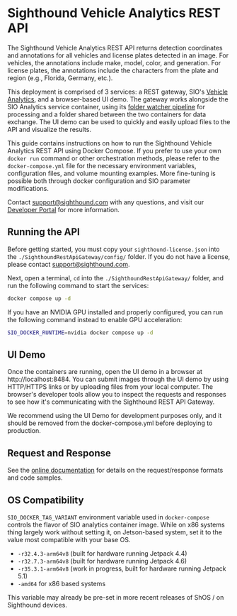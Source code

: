 # Sighthound Vehicle Analytics REST API

The Sighthound Vehicle Analytics REST API returns detection coordinates and annotations for all vehicles and license plates detected in an image. For vehicles, the annotations include make, model, color, and generation. For license plates, the annotations include the characters from the plate and region (e.g., Florida, Germany, etc.).

This deployment is comprised of 3 services: a REST gateway, SIO's [Vehicle Analytics](https://dev.sighthound.com/sio/pipelines/VehicleAnalytics/), and a browser-based UI demo. The gateway works alongside the SIO Analytics service container, using its [folder watcher pipeline](https://dev.sighthound.com/sio/pipelines/VehicleAnalytics/#vehicleanalyticsfolderwatch) for processing and a folder shared between the two containers for data exchange. The UI demo can be used to quickly and easily upload files to the API and visualize the results.

This guide contains instructions on how to run the Sighthound Vehicle Analytics REST API using Docker Compose. If you prefer to use your own `docker run` command or other orchestration methods, please refer to the `docker-compose.yml` file for the necessary environment variables, configuration files, and volume mounting examples. More fine-tuning is possible both through docker configuration and SIO parameter modifications.

Contact [support@sighthound.com](mailto:support@sighthound.com) with any questions, and visit our [Developer Portal](https://dev.sighthound.com) for more information.


## Running the API

Before getting started, you must copy your `sighthound-license.json` into the `./SighthoundRestApiGateway/config/` folder. If you do not have a license, please contact [support@sighthound.com](mailto:support@sighthound.com).

Next, open a terminal, `cd` into the `./SighthoundRestApiGateway/` folder, and run the following command to start the services:

```bash
docker compose up -d
```

If you have an NVIDIA GPU installed and properly configured, you can run the following command instead to enable GPU acceleration:

```bash
SIO_DOCKER_RUNTIME=nvidia docker compose up -d
```

## UI Demo

Once the containers are running, open the UI demo in a browser at http://localhost:8484. You can submit images through the UI demo by using HTTP/HTTPS links or by uploading files from your local computer. The browser's developer tools allow you to inspect the requests and responses to see how it's communicating with the Sighthound REST API Gateway.

We recommend using the UI Demo for development purposes only, and it should be removed from the docker-compose.yml before deploying to production.

## Request and Response

See the [online documentation](https://dev.sighthound.com/cloud-api/docs/quickstart/docker/#request-format) for details on the request/response formats and code samples.

## OS Compatibility

`SIO_DOCKER_TAG_VARIANT` environment variable used in `docker-compose` controls the flavor of SIO analytics container image. While on x86 systems thing largely work without setting it, on Jetson-based system, set it to the value most compatible with your base OS.

* `-r32.4.3-arm64v8` (built for hardware running Jetpack 4.4)
* `-r32.7.3-arm64v8` (built for hardware running Jetpack 4.6)
* `-r35.3.1-arm64v8` (work in progress, built for hardware running Jetpack 5.1)
* `-amd64` for x86 based systems

This variable may already be pre-set in more recent releases of ShOS / on Sighthound devices.
